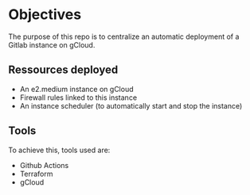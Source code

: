 # Objectives

The purpose of this repo is to centralize an automatic deployment of a Gitlab instance on gCloud.

## Ressources deployed
- An e2.medium instance on gCloud
- Firewall rules linked to this instance
- An instance scheduler (to automatically start and stop the instance)


## Tools
To achieve this, tools used are: 
- Github Actions
- Terraform 
- gCloud

